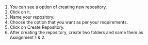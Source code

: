 1. You can see a option of creating new repository.
2. Click on it.
3. Name your repository.
4. Choose the option that you want as per your requirements.
5. Click on Create Repository.
6. After creating the repository, create two folders and name them as Assignment 1 & 2.

